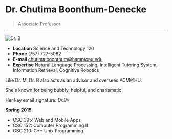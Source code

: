 # Dr. Chutima Boonthum-Denecke

> Associate Professor

---

![Dr. B](http://img.hamptonu.edu/profile/boonthum_chutima.jpg)

- **Location** Science and Technology 120
- **Phone** (757) 727-5082
- **E-mail** chutima.boonthum@hamptonu.edu
- **Expertise** Natural Language Processing, Intelligent Tutoring System, Information Retrieval, Cognitive Robotics

Like Dr. M, Dr. B also acts as an advisor and oversees ACM@HU.

She's known for being bubbly, helpful, and charismatic.

Her key email signature: *Dr.B>*

**Spring 2015**

- CSC 395: Web and Mobile Apps
- CSC 152: Computer Programming II
- CSC 210: C++ Unix Programming

